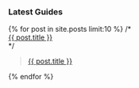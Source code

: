 ### Latest Guides

<div class="posts">
  {% for post in site.posts limit:10 %}
    /*
    <div class='post-ref'>
      <a href="{{ post.url }}">
        {{ post.title }}
      </a>
    </div>
    */
    <blockquote>
      <a href="{{ post.url }}">
        {{ post.title }}
      </a>
    </blockquote>
  {% endfor %}
</div>
